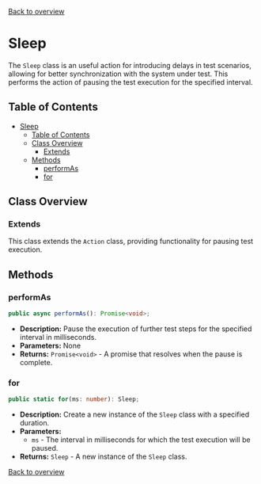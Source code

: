 [Back to overview](../../screenplay_elements.md)

# Sleep

The `Sleep` class is an useful action for introducing delays in test scenarios, allowing for better synchronization with the system under test. This performs the action of pausing the test execution for the specified interval.

## Table of Contents

- [Sleep](#sleep)
  - [Table of Contents](#table-of-contents)
  - [Class Overview](#class-overview)
    - [Extends](#extends)
  - [Methods](#methods)
    - [performAs](#performas)
    - [for](#for)

## Class Overview

### Extends

This class extends the `Action` class, providing functionality for pausing test execution.

## Methods

### performAs

```typescript
public async performAs(): Promise<void>;
```

- **Description:** Pause the execution of further test steps for the specified interval in milliseconds.
- **Parameters:** None
- **Returns:** `Promise<void>` - A promise that resolves when the pause is complete.

### for

```typescript
public static for(ms: number): Sleep;
```

- **Description:** Create a new instance of the `Sleep` class with a specified duration.
- **Parameters:**
  - `ms` - The interval in milliseconds for which the test execution will be paused.
- **Returns:** `Sleep` - A new instance of the `Sleep` class.

[Back to overview](../../screenplay_elements.md)